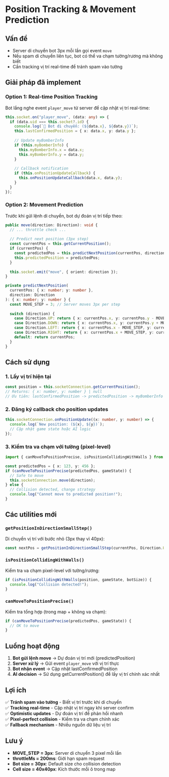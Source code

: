 # Position Tracking & Movement Prediction

## Vấn đề
- Server di chuyển bot 3px mỗi lần gọi event `move`
- Nếu spam di chuyển liên tục, bot có thể va chạm tường/rương mà không biết
- Cần tracking vị trí real-time để tránh spam vào tường

## Giải pháp đã implement

### Option 1: Real-time Position Tracking
Bot lắng nghe event `player_move` từ server để cập nhật vị trí real-time:

```typescript
this.socket.on("player_move", (data: any) => {
  if (data.uid === this.socket?.id) {
    console.log(`🎯 Bot di chuyển: (${data.x}, ${data.y})`);
    this.lastConfirmedPosition = { x: data.x, y: data.y };
    
    // Update myBomberInfo
    if (this.myBomberInfo) {
      this.myBomberInfo.x = data.x;
      this.myBomberInfo.y = data.y;
    }
    
    // Callback notification
    if (this.onPositionUpdateCallback) {
      this.onPositionUpdateCallback(data.x, data.y);
    }
  }
});
```

### Option 2: Movement Prediction
Trước khi gửi lệnh di chuyển, bot dự đoán vị trí tiếp theo:

```typescript
public move(direction: Direction): void {
  // ... throttle check ...
  
  // Predict next position (3px step)
  const currentPos = this.getCurrentPosition();
  if (currentPos) {
    const predictedPos = this.predictNextPosition(currentPos, direction);
    this.predictedPosition = predictedPos;
  }
  
  this.socket.emit("move", { orient: direction });
}

private predictNextPosition(
  currentPos: { x: number; y: number },
  direction: Direction
): { x: number; y: number } {
  const MOVE_STEP = 3; // Server moves 3px per step
  
  switch (direction) {
    case Direction.UP: return { x: currentPos.x, y: currentPos.y - MOVE_STEP };
    case Direction.DOWN: return { x: currentPos.x, y: currentPos.y + MOVE_STEP };
    case Direction.LEFT: return { x: currentPos.x - MOVE_STEP, y: currentPos.y };
    case Direction.RIGHT: return { x: currentPos.x + MOVE_STEP, y: currentPos.y };
    default: return currentPos;
  }
}
```

## Cách sử dụng

### 1. Lấy vị trí hiện tại
```typescript
const position = this.socketConnection.getCurrentPosition();
// Returns: { x: number, y: number } | null
// Ưu tiên: lastConfirmedPosition -> predictedPosition -> myBomberInfo
```

### 2. Đăng ký callback cho position updates
```typescript
this.socketConnection.onPositionUpdate((x: number, y: number) => {
  console.log(`New position: (${x}, ${y})`);
  // Cập nhật game state hoặc AI logic
});
```

### 3. Kiểm tra va chạm với tường (pixel-level)
```typescript
import { canMoveToPositionPrecise, isPositionCollidingWithWalls } from "./utils";

const predictedPos = { x: 123, y: 456 };
if (canMoveToPositionPrecise(predictedPos, gameState)) {
  // Safe to move
  this.socketConnection.move(direction);
} else {
  // Collision detected, change strategy
  console.log("Cannot move to predicted position!");
}
```

## Các utilities mới

### `getPositionInDirectionSmallStep()`
Di chuyển vị trí với bước nhỏ (3px thay vì 40px):
```typescript
const nextPos = getPositionInDirectionSmallStep(currentPos, Direction.UP, 3);
```

### `isPositionCollidingWithWalls()`
Kiểm tra va chạm pixel-level với tường/rương:
```typescript
if (isPositionCollidingWithWalls(position, gameState, botSize)) {
  console.log("Collision detected!");
}
```

### `canMoveToPositionPrecise()`
Kiểm tra tổng hợp (trong map + không va chạm):
```typescript
if (canMoveToPositionPrecise(predictedPos, gameState)) {
  // OK to move
}
```

## Luồng hoạt động

1. **Bot gửi lệnh move** → Dự đoán vị trí mới (predictedPosition)
2. **Server xử lý** → Gửi event `player_move` với vị trí thực
3. **Bot nhận event** → Cập nhật lastConfirmedPosition
4. **AI decision** → Sử dụng getCurrentPosition() để lấy vị trí chính xác nhất

## Lợi ích

✅ **Tránh spam vào tường** - Biết vị trí trước khi di chuyển  
✅ **Tracking real-time** - Cập nhật vị trí ngay khi server confirm  
✅ **Optimistic updates** - Dự đoán vị trí để phản hồi nhanh  
✅ **Pixel-perfect collision** - Kiểm tra va chạm chính xác  
✅ **Fallback mechanism** - Nhiều nguồn dữ liệu vị trí  

## Lưu ý

- **MOVE_STEP = 3px**: Server di chuyển 3 pixel mỗi lần
- **throttleMs = 200ms**: Giới hạn spam request
- **Bot size = 30px**: Default size cho collision detection
- **Cell size = 40x40px**: Kích thước mỗi ô trong map
